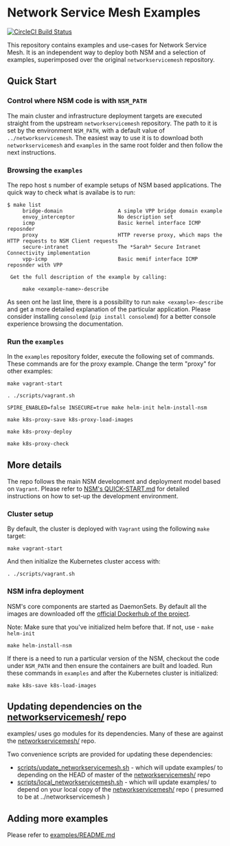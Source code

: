 # Network Service Mesh Examples

[![CircleCI Build Status](https://circleci.com/gh/networkservicemesh/examples/tree/master.svg?style=svg)](https://circleci.com/gh/networkservicemesh/examples/tree/master)

This repository contains examples and use-cases for Network Service Mesh. It is an independent way to deploy both NSM and a selection of examples, superimposed over the original `networkservicemesh` repository.

## Quick Start

### Control where NSM code is with `NSM_PATH`

The main cluster and infrastructure deployment targets are executed straight from the upstream `networkservicemesh` repository. The path to it is set by the environment `NSM_PATH`, with a default value of `../networkservicemesh`. The easiest way to use it is to download both `networkservicemesh` and `examples` in the same root folder and then follow the next instructions.

### Browsing the `examples`

The repo host s number of example setups of NSM based applications. The quick way to check what is availabe is to run:

```shell
$ make list
	 bridge-domain                  A simple VPP bridge domain example
	 envoy_interceptor              No description set
	 icmp                           Basic kernel interface ICMP reposnder
	 proxy                          HTTP reverse proxy, which maps the HTTP requests to NSM Client requests
	 secure-intranet                The *Sarah* Secure Intranet Connectivity implementation
	 vpp-icmp                       Basic memif interface ICMP reposnder with VPP

 Get the full description of the example by calling:

	 make <example-name>-describe
```

As seen ont he last line, there is a possibility to run `make <example>-describe` and get a more detailed explanation of the particular application. Please consider installing `consolemd` (`pip install consolemd`) for a better console experience browsing the documentation.

### Run the `examples`

In the `examples` repository folder, execute the following set of commands.  These commands are for the proxy example.  Change the term "proxy" for other examples:

```shell
make vagrant-start

. ./scripts/vagrant.sh

SPIRE_ENABLED=false INSECURE=true make helm-init helm-install-nsm

make k8s-proxy-save k8s-proxy-load-images

make k8s-proxy-deploy

make k8s-proxy-check
```

## More details

The repo follows the main NSM development and deployment model based on `Vagrant`. Please refer to [NSM's QUICK-START.md](https://github.com/networkservicemesh/networkservicemesh/blob/master/docs/QUICK-START.md) for detailed instructions on how to set-up the development environment.

### Cluster setup

By default, the cluster is deployed with `Vagrant` using the following `make` target:

```shell
make vagrant-start
```

And then initialize the Kubernetes cluster access with:
```shell
. ./scripts/vagrant.sh
```

### NSM infra deployment

NSM's core components are started as DaemonSets. By default all the images are downloaded off the [official Dockerhub of the project](https://hub.docker.com/u/networkservicemesh).

Note: Make sure that you've initialized helm before that. If not, use - `make helm-init`

```shell
make helm-install-nsm
```

If there is a need to run a particular version of the NSM, checkout the code under `NSM_PATH` and then ensure the containers are built and loaded. Run these commands in `examples` and after the Kubernetes cluster is initialized:

```shell
make k8s-save k8s-load-images
```

## Updating dependencies on the [networkservicemesh/](https://github.com/networkservicemesh/networkservicemesh) repo

examples/ uses go modules for its dependencies.  Many of these are against the [networkservicemesh/](https://github.com/networkservicemesh/networkservicemesh) repo.

Two convenience scripts are provided for updating these dependencies:

* [scripts/update_networkservicemesh.sh](https://github.com/networkservicemesh/examples/blob/master/scripts/update_networkservicemesh.sh) - which will update examples/ to depending on the HEAD of master of the [networkservicemesh/](https://github.com/networkservicemesh/networkservicemesh) repo
* [scripts/local_networkservicemesh.sh](https://github.com/networkservicemesh/examples/blob/master/scripts/local_networkservicemesh.sh) - which will update examples/ to depend on your local copy of the [networkservicemesh/](https://github.com/networkservicemesh/networkservicemesh) repo ( presumed to be at ../networkservicemesh )
## Adding more examples

Please refer to [examples/README.md](examples/README.md)
